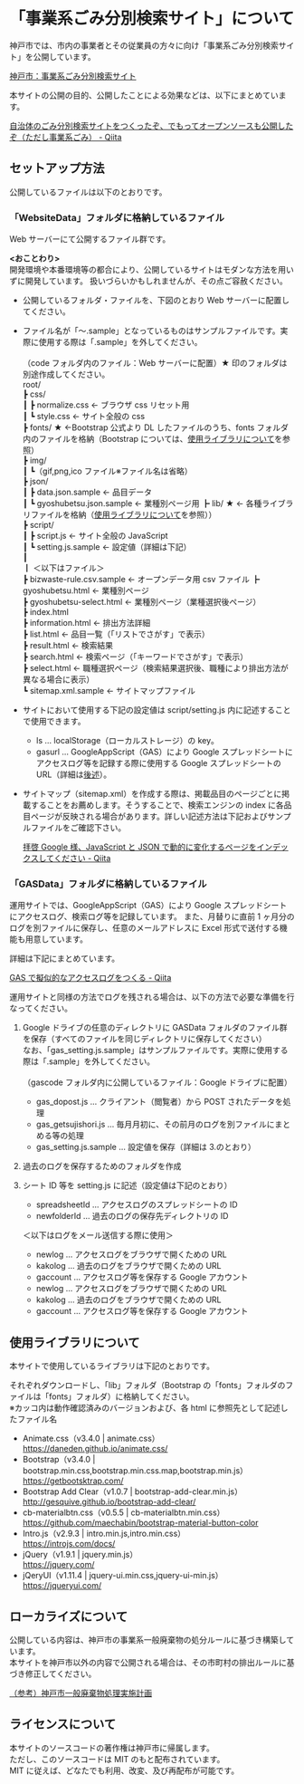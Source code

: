 # 「事業系ごみ分別検索サイト」について

神戸市では、市内の事業者とその従業員の方々に向け「事業系ごみ分別検索サイト」を公開しています。

[神戸市：事業系ごみ分別検索サイト](http://www.city.kobe.lg.jp/business/regulation/environment/enterprise/bizwastesearch/index.html)

本サイトの公開の目的、公開したことによる効果などは、以下にまとめています。

[自治体のごみ分別検索サイトをつくったぞ、でもってオープンソースも公開したぞ（ただし事業系ごみ） - Qiita](https://github.com/City-of-Kobe/bizwastesearch)

## セットアップ方法

公開しているファイルは以下のとおりです。

### 「WebsiteData」フォルダに格納しているファイル

Web サーバーにて公開するファイル群です。

**<おことわり>**  
開発環境や本番環境等の都合により、公開しているサイトはモダンな方法を用いずに開発しています。
扱いづらいかもしれませんが、その点ご容赦ください。

- 公開しているフォルダ・ファイルを、下図のとおり Web サーバーに配置してください。
- ファイル名が「～.sample」となっているものはサンプルファイルです。実際に使用する際は「.sample」を外してください。  
  <br>（code フォルダ内のファイル：Web サーバーに配置）★ 印のフォルダは別途作成してください。  
   root/  
   ┣ css/  
   ┃ ┣ normalize.css ← ブラウザ css リセット用  
   ┃ ┗ style.css ← サイト全般の css  
   ┣ fonts/ ★ ←Bootstrap 公式より DL したファイルのうち、fonts フォルダ内のファイルを格納（Bootstrap については、[使用ライブラリについて](#使用ライブラリについて)を参照）  
   ┣ img/  
   ┃ ┗（gif,png,ico ファイル※ファイル名は省略）  
   ┣ json/  
   ┃ ┣ data.json.sample ← 品目データ  
   ┃ ┗ gyoshubetsu.json.sample ← 業種別ページ用
  ┣ lib/ ★ ← 各種ライブラリファイルを格納（[使用ライブラリについて](#使用ライブラリについて)を参照））  
   ┣ script/  
   ┃ ┣ script.js ← サイト全般の JavaScript  
   ┃ ┗ setting.js.sample ← 設定値（詳細は下記）  
   ┃  
   ┃ ＜以下はファイル＞  
   ┣ bizwaste-rule.csv.sample ← オープンデータ用 csv ファイル
  ┣ gyoshubetsu.html ← 業種別ページ  
   ┣ gyoshubetsu-select.html ← 業種別ページ（業種選択後ページ）  
   ┣ index.html  
   ┣ information.html ← 排出方法詳細  
   ┣ list.html ← 品目一覧（「リストでさがす」で表示）  
   ┣ result.html ← 検索結果  
   ┣ search.html ← 検索ページ（「キーワードでさがす」で表示）  
   ┣ select.html ← 職種選択ページ（検索結果選択後、職種により排出方法が異なる場合に表示）  
   ┗ sitemap.xml.sample ← サイトマップファイル

- サイトにおいて使用する下記の設定値は script/setting.js 内に記述することで使用できます。
  - ls … localStorage（ローカルストレージ）の key。
  - gasurl … GoogleAppScript（GAS）により Google スプレッドシートにアクセスログ等を記録する際に使用する Google スプレッドシートの URL（詳細は[後述](#「GASData」フォルダに格納しているファイル)）。
- サイトマップ（sitemap.xml）を作成する際は、掲載品目のページごとに掲載することをお薦めします。そうすることで、検索エンジンの index に各品目ページが反映される場合があります。詳しい記述方法は下記およびサンプルファイルをご確認下さい。

  [拝啓 Google 様、JavaScript と JSON で動的に変化するページをインデックスしてください - Qiita](https://qiita.com/S_Kosaka/items/ab6465141061e08bce64)

### 「GASData」フォルダに格納しているファイル

運用サイトでは、GoogleAppScript（GAS）により Google スプレッドシートにアクセスログ、検索ログ等を記録しています。
また、月替りに直前 1 ヶ月分のログを別ファイルに保存し、任意のメールアドレスに Excel 形式で送付する機能も用意しています。

詳細は下記にまとめています。

[GAS で擬似的なアクセスログをつくる - Qiita](https://qiita.com/S_Kosaka/items/539394beaaf02a4a0998)

運用サイトと同様の方法でログを残される場合は、以下の方法で必要な準備を行なってください。

1. Google ドライブの任意のディレクトリに GASData フォルダのファイル群を保存（すべてのファイルを同じディレクトリに保存してください）  
   なお、「gas_setting.js.sample」はサンプルファイルです。実際に使用する際は「.sample」を外してください。  
    <br>（gascode フォルダ内に公開しているファイル：Google ドライブに配置）
   - gas_dopost.js … クライアント（閲覧者）から POST されたデータを処理
   - gas_getsujishori.js … 毎月月初に、その前月のログを別ファイルにまとめる等の処理
   - gas_setting.js.sample … 設定値を保存（詳細は 3.のとおり）
2. 過去のログを保存するためのフォルダを作成
3. シート ID 等を setting.js に記述（設定値は下記のとおり）

   - spreadsheetId … アクセスログのスプレッドシートの ID
   - newfolderId … 過去のログの保存先ディレクトリの ID

   ＜以下はログをメール送信する際に使用＞

   - newlog … アクセスログをブラウザで開くための URL
   - kakolog … 過去のログをブラウザで開くための URL
   - gaccount … アクセスログ等を保存する Google アカウント
   - newlog … アクセスログをブラウザで開くための URL
   - kakolog … 過去のログをブラウザで開くための URL
   - gaccount … アクセスログ等を保存する Google アカウント

## 使用ライブラリについて

本サイトで使用しているライブラリは下記のとおりです。

それぞれダウンロードし、「lib」フォルダ（Bootstrap の「fonts」フォルダのファイルは「fonts」フォルダ）に格納してください。  
※カッコ内は動作確認済みのバージョンおよび、各 html に参照先として記述したファイル名

- Animate.css（v3.4.0 | animate.css）  
  <https://daneden.github.io/animate.css/>
- Bootstrap（v3.4.0 | bootstrap.min.css,bootstrap.min.css.map,bootstrap.min.js）  
  <https://getbootsktrap.com/>
- Bootstrap Add Clear（v1.0.7 | bootstrap-add-clear.min.js）  
  <http://gesquive.github.io/bootstrap-add-clear/>
- cb-materialbtn.css（v0.5.5 | cb-materialbtn.min.css）  
  <https://github.com/maechabin/bootstrap-material-button-color>
- Intro.js（v2.9.3 | intro.min.js,intro.min.css）  
  <https://introjs.com/docs/>
- jQuery（v1.9.1 | jquery.min.js）  
  <https://jquery.com/>
- jQeryUI（v1.11.4 | jquery-ui.min.css,jquery-ui-min.js）  
  <https://jqueryui.com/>

## ローカライズについて

公開している内容は、神戸市の事業系一般廃棄物の処分ルールに基づき構築しています。  
本サイトを神戸市以外の内容で公開される場合は、その市町村の排出ルールに基づき修正してください。

[（参考）神戸市一般廃棄物処理実施計画](http://www.city.kobe.lg.jp/information/project/environment/ippaikeikaku/ippai-jisshikeikaku.html)

## ライセンスについて

本サイトのソースコードの著作権は神戸市に帰属します。  
ただし、このソースコードは MIT のもと配布されています。  
MIT に従えば、どなたでも利用、改変、及び再配布が可能です。
